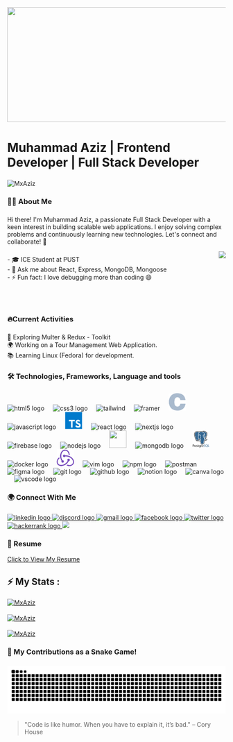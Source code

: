 <div align="center">
  <img height="265" width="900" src="https://i.ibb.co.com/7N6c848V/Banner.png"  />
</div>

###

<h1 align="left">Muhammad Aziz | Frontend Developer | Full Stack Developer</h1>

###


<p align="left"> <img src="https://komarev.com/ghpvc/?username=MxAziz&label=Profile%20views&color=FE7743&style=flat" alt="MxAziz" /> </p>



<h3 align="left">👩‍💻  About Me</h3>

###

<p align="left">Hi there! I'm Muhammad Aziz, a passionate Full Stack Developer with a keen interest in building scalable web applications. I enjoy solving complex problems and continuously learning new technologies. Let's connect and collaborate! 🤝</p>

<img align="right" height="123" src="https://i.pinimg.com/736x/8b/65/0f/8b650ff305e5142cc5a0eeb6f5723ed9.jpg"  />

###

<p align="left">- 🎓 ICE Student at PUST<br>- 💬 Ask me about React, Express, MongoDB, Mongoose<br>- ⚡ Fun fact: I love debugging more than coding 😄</p>

###

<br clear="both">

###

<h3 align="left">🔥Current Activities</h3>

###

<p align="left">
  🚀 Exploring Multer & Redux - Toolkit<br>
  🌍 Working on a Tour Management Web Application.<br>
  📚 Learning Linux (Fedora) for development.</p>

###

<h3 align="left">🛠 Technologies, Frameworks, Language and tools</h3>

###

<div align="left">
  <img src="https://cdn.jsdelivr.net/gh/devicons/devicon/icons/html5/html5-original.svg" height="40" width="40" alt="html5 logo"  />
  <img width="12" />
  <img src="https://cdn.jsdelivr.net/gh/devicons/devicon/icons/css3/css3-original.svg" height="40" width="40" alt="css3 logo"  />
  <img width="12" />
  <img src="https://www.vectorlogo.zone/logos/tailwindcss/tailwindcss-icon.svg" alt="tailwind" width="40" height="40"/>
  <img width="12" />
  <img src="https://www.vectorlogo.zone/logos/framer/framer-icon.svg" alt="framer" width="40" height="40"/>
  <img width="12" />
  <img src="https://raw.githubusercontent.com/devicons/devicon/master/icons/c/c-original.svg" alt="c" width="40" height="40"/>
  <img src="https://cdn.jsdelivr.net/gh/devicons/devicon/icons/javascript/javascript-original.svg" height="40" width="40" alt="javascript logo"  />
  <img width="12" />
  <img src="https://raw.githubusercontent.com/devicons/devicon/master/icons/typescript/typescript-original.svg" alt="typescript" width="40" height="40"/>
  <img width="12" />
  <img src="https://cdn.jsdelivr.net/gh/devicons/devicon/icons/react/react-original.svg" height="40" width="40" alt="react logo"  />
  <img width="12" />
  <img src="https://cdn.jsdelivr.net/gh/devicons/devicon/icons/nextjs/nextjs-original.svg" height="40" width="40" alt="nextjs logo" />
  <img width="12" />
  <img src="https://cdn.jsdelivr.net/gh/devicons/devicon/icons/firebase/firebase-plain-wordmark.svg" height="40" width="40" alt="firebase logo"  />
  <img width="12" />
  <img src="https://cdn.jsdelivr.net/gh/devicons/devicon/icons/nodejs/nodejs-original.svg" height="40" width="40" alt="nodejs logo"  />
  <img width="12" />
  <img src="https://github.com/mir-hussain/mir-hussain/blob/main/images/icons/express.png" height="40" width="40" />
  <img width="12" />
  <img src="https://cdn.jsdelivr.net/gh/devicons/devicon/icons/mongodb/mongodb-original.svg" height="40" width="40" alt="mongodb logo"  />
  <img width="12" />
  <img src="https://raw.githubusercontent.com/devicons/devicon/master/icons/postgresql/postgresql-original-wordmark.svg" alt="postgresql" width="40" height="40"/>
  <img width="12" />
  <img src="https://cdn.jsdelivr.net/gh/devicons/devicon/icons/docker/docker-original.svg" height="40" width="40" alt="docker logo"  />
  <img width="12" />
  <img src="https://raw.githubusercontent.com/devicons/devicon/master/icons/redux/redux-original.svg" width="40" height="40" alt="redux" />
  <img width="12" />
  <img src="https://cdn.jsdelivr.net/gh/devicons/devicon/icons/vim/vim-original.svg" height="40" width="40" alt="vim logo"  />
  <img width="12" />
  <img src="https://cdn.jsdelivr.net/gh/devicons/devicon/icons/npm/npm-original-wordmark.svg" height="40" width="40" alt="npm logo"  />
  <img width="12" />
  <img src="https://www.vectorlogo.zone/logos/getpostman/getpostman-icon.svg" alt="postman" width="40" height="40"/>
  <img width="12" />
  <img src="https://cdn.jsdelivr.net/gh/devicons/devicon/icons/figma/figma-original.svg" height="40" width="40" alt="figma logo"  />
  <img width="12" />
  <img src="https://cdn.jsdelivr.net/gh/devicons/devicon/icons/git/git-original.svg" height="40" width="40" alt="git logo"  />
  <img width="12" />  
  <img src="https://github.githubassets.com/images/modules/logos_page/GitHub-Mark.png" height="40" width="40" alt="github logo" />
  <img width="12" />
  <img src="https://cdn.jsdelivr.net/gh/devicons/devicon/icons/notion/notion-original.svg" height="40" width="40" alt="notion logo"  />
  <img width="12" />
  <img src="https://cdn.jsdelivr.net/gh/devicons/devicon/icons/canva/canva-original.svg" height="40" width="40" alt="canva logo"  />
  <img width="12" />
  <img src="https://cdn.jsdelivr.net/gh/devicons/devicon/icons/vscode/vscode-original.svg" height="40" width="40" alt="vscode logo"  />
</div>

###

<h3 align="left">🌍 Connect With Me</h3>

###

<div align="left">
  <a href="https://www.linkedin.com/in/mxaziz/" target="_blank">
    <img src="https://img.shields.io/static/v1?message=LinkedIn&logo=linkedin&label=&color=0077B5&logoColor=white&labelColor=&style=for-the-badge" height="35" alt="linkedin logo"  />
  </a>
  <a href="https://discord.com/channels/@mr.mxaziz" target="_blank">
     <img src="https://img.shields.io/static/v1?message=Discord&logo=discord&label=&color=7289DA&logoColor=white&labelColor=&style=for-the-badge" height="35" alt="discord logo"  />
  </a>
  <a href="mailto:hereabdulaziz@gmail.com" target="_blank">
  <img src="https://img.shields.io/static/v1?message=Gmail&logo=gmail&label=&color=D14836&logoColor=white&labelColor=&style=for-the-badge" height="35" alt="gmail logo"  />
  </a>
  <a href="https://www.facebook.com/mr.mxaziz" target="_blank">
  <img src="https://img.shields.io/static/v1?message=Facebook&logo=facebook&label=&color=1877F2&logoColor=white&labelColor=&style=for-the-badge" height="35" alt="facebook logo"  />
  </a>
  <a href="https://x.com/Mr_MxAziz" target="_blank">
  <img src="https://img.shields.io/static/v1?message=Twitter&logo=twitter&label=&color=1DA1F2&logoColor=white&labelColor=&style=for-the-badge" height="35" alt="twitter logo"  />
  </a>
  <a href="https://www.hackerrank.com/profile/MxAziz" target="_blank">
  <img src="https://img.shields.io/static/v1?message=HackerRank&logo=hackerrank&label=&color=437057&logoColor=white&labelColor=&style=for-the-badge" height="35" alt="hackerrank logo"  />
  </a>
  <a href="https://mxaziz.vercel.app/" target="_blank">
   <img src="https://img.shields.io/badge/Portfolio-725CAD?style=for-the-badge&logo=Google-Chrome&logoColor=white" height="35" />
</a>
</div>


### 📄 Resume

[Click to View My Resume](https://drive.google.com/file/d/1Pwx6ZaDwElIqEjcdVLUe_rFsGpe74rT2/view?usp=sharing)


###

<h2 align="">⚡ My Stats :</h2>
<p align=>
  <div align=>
    <a href="https://github.com/denvercoder1/github-readme-streak-stats" title="Go to Source">
      <img height=200 align="center" src="https://streak-stats.demolab.com/?user=MxAziz&theme=react&border=61dafb&hide_border=true" alt="MxAziz" />
    </a>
  </div>
  <br>
  <div align=>
     <a href="https://github.com/anuraghazra/github-readme-stats" title="Go to Source">
      <img height=200 align="center" src="https://github-readme-stats.vercel.app/api?username=MxAziz&show_icons=true&theme=react&border_color=61dafb&hide_border=true" alt="MxAziz" />
    </a>
  </div>
  <br>
  <div align=>
    <a href="https://github.com/anuraghazra/github-readme-stats">
      <img height=200 align="center" src="https://github-readme-stats.vercel.app/api/top-langs/?username=MxAziz&hide=Cuda&title_color=61dafb&text_color=ffffff&icon_color=61dafb&bg_color=20232a&langs_count=8&layout=compact&border_color=61dafb&hide_border=true&size_weight=0.5&count_weight=0.5" alt="MxAziz" />
    </a>
  </div>
</p>

###

<h3 align="left">🐍 My Contributions as a Snake Game!</h3>

###

<img src="https://raw.githubusercontent.com/MxAziz/MxAziz/output/snake.svg" alt="Snake animation" />



> "Code is like humor. When you have to explain it, it’s bad." – Cory House








